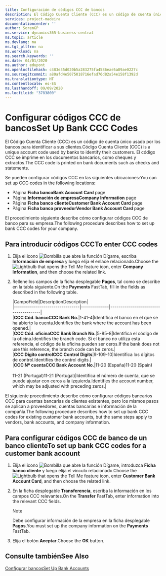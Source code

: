```yaml
---
title: Configuración de códigos CCC de bancos
description: El Código Cuenta Cliente (CCC) es un código de cuenta único usado por los bancos para identificar a sus clientes. El código CCC se imprime en los documentos bancarios, como cheques y extractos.
services: project-madeira
documentationcenter: ''
author: SorenGP
ms.service: dynamics365-business-central
ms.topic: article
ms.devlang: na
ms.tgt_pltfrm: na
ms.workload: na
ms.search.keywords: ''
ms.date: 04/01/2020
ms.author: edupont
ms.openlocfilehash: c483e35d020b5a283275fa4586eae5a89ae0227c
ms.sourcegitcommit: a80afd4e5075018716efad76d82a54e158f1392d
ms.translationtype: HT
ms.contentlocale: es-ES
ms.lasthandoff: 09/09/2020
ms.locfileid: "3783800"
---
```

# <a name="set-up-bank-ccc-codes"></a><span data-ttu-id="e41c3-104">Configurar códigos CCC de bancos</span><span class="sxs-lookup"><span data-stu-id="e41c3-104">Set Up Bank CCC Codes</span></span>
<span data-ttu-id="e41c3-105">El Código Cuenta Cliente (CCC) es un código de cuenta único usado por los bancos para identificar a sus clientes.</span><span class="sxs-lookup"><span data-stu-id="e41c3-105">Código Cuenta Cliente (CCC) is a unique account code used by banks to identify their customers.</span></span> <span data-ttu-id="e41c3-106">El código CCC se imprime en los documentos bancarios, como cheques y extractos.</span><span class="sxs-lookup"><span data-stu-id="e41c3-106">The CCC code is printed on bank documents such as checks and statements.</span></span>  

<span data-ttu-id="e41c3-107">Se pueden configurar códigos CCC en las siguientes ubicaciones:</span><span class="sxs-lookup"><span data-stu-id="e41c3-107">You can set up CCC codes in the following locations:</span></span>  

- <span data-ttu-id="e41c3-108">Página **Ficha banco**</span><span class="sxs-lookup"><span data-stu-id="e41c3-108">**Bank Account Card** page</span></span>  
- <span data-ttu-id="e41c3-109">Página **Información de empresa**</span><span class="sxs-lookup"><span data-stu-id="e41c3-109">**Company Information** page</span></span>  
- <span data-ttu-id="e41c3-110">Página **Ficha banco cliente**</span><span class="sxs-lookup"><span data-stu-id="e41c3-110">**Customer Bank Account Card** page</span></span>  
- <span data-ttu-id="e41c3-111">Página **Ficha banco proveedor**</span><span class="sxs-lookup"><span data-stu-id="e41c3-111">**Vendor Bank Account Card** page</span></span>  

<span data-ttu-id="e41c3-112">El procedimiento siguiente describe cómo configurar códigos CCC de banco para su empresa.</span><span class="sxs-lookup"><span data-stu-id="e41c3-112">The following procedure describes how to set up bank CCC codes for your company.</span></span>  

## <a name="to-enter-ccc-codes"></a><span data-ttu-id="e41c3-113">Para introducir códigos CCC</span><span class="sxs-lookup"><span data-stu-id="e41c3-113">To enter CCC codes</span></span>  

1.  <span data-ttu-id="e41c3-114">Elija el icono ![Bombilla que abre la función Dígame](../../media/ui-search/search_small.png "Dígame qué desea hacer"), escriba **Información de empresa** y luego elija el enlace relacionado.</span><span class="sxs-lookup"><span data-stu-id="e41c3-114">Choose the ![Lightbulb that opens the Tell Me feature](../../media/ui-search/search_small.png "Tell me what you want to do") icon, enter **Company Information**, and then choose the related link.</span></span>  
2.  <span data-ttu-id="e41c3-115">Rellene los campos de la ficha desplegable **Pagos**, tal como se describe en la tabla siguiente.</span><span class="sxs-lookup"><span data-stu-id="e41c3-115">On the **Payments** FastTab, fill in the fields as described in the following table.</span></span>  

    |<span data-ttu-id="e41c3-116">Campo</span><span class="sxs-lookup"><span data-stu-id="e41c3-116">Field</span></span>|<span data-ttu-id="e41c3-117">Description</span><span class="sxs-lookup"><span data-stu-id="e41c3-117">Description</span></span>|  
    |---------------------------------|--------------|---------------------------------------|  
    |<span data-ttu-id="e41c3-118">**CCC Cód. banco**</span><span class="sxs-lookup"><span data-stu-id="e41c3-118">**CCC Bank No.**</span></span>|<span data-ttu-id="e41c3-119">1-4</span><span class="sxs-lookup"><span data-stu-id="e41c3-119">1-4</span></span>|<span data-ttu-id="e41c3-120">Identifica el banco en el que se ha abierto la cuenta.</span><span class="sxs-lookup"><span data-stu-id="e41c3-120">Identifies the bank where the account has been opened.</span></span>|  
    |<span data-ttu-id="e41c3-121">**CCC Cód. oficina**</span><span class="sxs-lookup"><span data-stu-id="e41c3-121">**CCC Bank Branch No.**</span></span>|<span data-ttu-id="e41c3-122">5-8</span><span class="sxs-lookup"><span data-stu-id="e41c3-122">5-8</span></span>|<span data-ttu-id="e41c3-123">Identifica el código de la oficina.</span><span class="sxs-lookup"><span data-stu-id="e41c3-123">Identifies the branch code.</span></span> <span data-ttu-id="e41c3-124">Si el banco no utiliza esta referencia, el código de la oficina pueden ser ceros.</span><span class="sxs-lookup"><span data-stu-id="e41c3-124">If the bank does not use this reference, the branch code can be zeros.</span></span>|  
    |<span data-ttu-id="e41c3-125">**CCC Dígito control**</span><span class="sxs-lookup"><span data-stu-id="e41c3-125">**CCC Control Digits**</span></span>|<span data-ttu-id="e41c3-126">9-10</span><span class="sxs-lookup"><span data-stu-id="e41c3-126">9-10</span></span>|<span data-ttu-id="e41c3-127">Identifica los dígitos de control.</span><span class="sxs-lookup"><span data-stu-id="e41c3-127">Identifies the control digits.</span></span>|  
    |<span data-ttu-id="e41c3-128">**CCC Nº cuenta**</span><span class="sxs-lookup"><span data-stu-id="e41c3-128">**CCC Bank Account No.**</span></span>|<span data-ttu-id="e41c3-129">11-20 (España)</span><span class="sxs-lookup"><span data-stu-id="e41c3-129">11-20 (Spain)</span></span><br /><br /> <span data-ttu-id="e41c3-130">11-21 (Portugal)</span><span class="sxs-lookup"><span data-stu-id="e41c3-130">11-21 (Portugal)</span></span>|<span data-ttu-id="e41c3-131">Identifica el número de cuenta, que se puede ajustar con ceros a la izquierda.</span><span class="sxs-lookup"><span data-stu-id="e41c3-131">Identifies the account number, which may be adjusted with preceding zeros.</span></span>|  

<span data-ttu-id="e41c3-132">El siguiente procedimiento describe cómo configurar códigos bancarios CCC para cuentas bancarias de clientes existentes, pero los mismos pasos se aplican a proveedores, cuentas bancarias e información de la compañía.</span><span class="sxs-lookup"><span data-stu-id="e41c3-132">The following procedure describes how to set up bank CCC codes for existing customer bank accounts, but the same steps apply to vendors, bank accounts, and company information.</span></span>  

## <a name="to-set-up-bank-ccc-codes-for-a-customer-bank-account"></a><span data-ttu-id="e41c3-133">Para configurar códigos CCC de banco de un banco cliente</span><span class="sxs-lookup"><span data-stu-id="e41c3-133">To set up bank CCC codes for a customer bank account</span></span>  

1.  <span data-ttu-id="e41c3-134">Elija el icono ![Bombilla que abre la función Dígame](../../media/ui-search/search_small.png "Dígame qué desea hacer"), introduzca **Ficha banco cliente** y luego elija el vínculo relacionado.</span><span class="sxs-lookup"><span data-stu-id="e41c3-134">Choose the ![Lightbulb that opens the Tell Me feature](../../media/ui-search/search_small.png "Tell me what you want to do") icon, enter **Customer Bank Account Card**, and then choose the related link.</span></span>  
2.  <span data-ttu-id="e41c3-135">En la ficha desplegable **Transferencia**, escriba la información en los campos CCC relevantes.</span><span class="sxs-lookup"><span data-stu-id="e41c3-135">On the **Transfer** FastTab, enter information into the relevant CCC fields.</span></span>  

    > [!NOTE]  
    >  <span data-ttu-id="e41c3-136">Debe configurar información de la empresa en la ficha desplegable **Pagos**.</span><span class="sxs-lookup"><span data-stu-id="e41c3-136">You must set up the company information on the **Payments** FastTab.</span></span>  

3.  <span data-ttu-id="e41c3-137">Elija el botón **Aceptar**.</span><span class="sxs-lookup"><span data-stu-id="e41c3-137">Choose the **OK** button.</span></span>  

## <a name="see-also"></a><span data-ttu-id="e41c3-138">Consulte también</span><span class="sxs-lookup"><span data-stu-id="e41c3-138">See Also</span></span>  
[<span data-ttu-id="e41c3-139">Configurar bancos</span><span class="sxs-lookup"><span data-stu-id="e41c3-139">Set Up Bank Accounts</span></span>](../../bank-how-setup-bank-accounts.md) 
